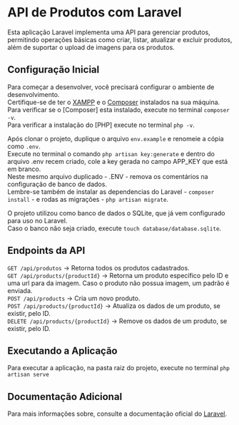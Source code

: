 # API de Produtos com Laravel

Esta aplicação Laravel implementa uma API para gerenciar produtos, permitindo operações básicas como criar, listar, atualizar e excluir produtos, além de suportar o upload de imagens para os produtos.

## Configuração Inicial

Para começar a desenvolver, você precisará configurar o ambiente de desenvolvimento.   
Certifique-se de ter o [XAMPP](https://www.apachefriends.org/pt_br/index.html) e o [Composer](https://getcomposer.org/download/) instalados na sua máquina.  
Para verificar se o [Composer] esta instalado, execute no terminal `composer -v`.  
Para verificar a instalação do [PHP] execute no terminal `php -v`.   

Após clonar o projeto, duplique o arquivo `env.example` e renomeie a cópia como `.env`.  
Execute no terminal o comando `php artisan key:generate` e dentro do arquivo .env recem criado, cole a key gerada no campo APP_KEY que está em branco.  
Neste mesmo arquivo duplicado - .ENV - remova os comentários na configuração de banco de dados.  
Lembre-se também de instalar as dependencias do Laravel - `composer install` - e rodas as migrações - `php artisan migrate`.  

O projeto utilizou como banco de dados o SQLite, que já vem configurado para uso no Laravel.  
Caso o banco não seja criado, execute `touch database/database.sqlite`.   

## Endpoints da API

`GET /api/produtos` -> Retorna todos os produtos cadastrados.  
`GET /api/products/{productId}` -> Retorna um produto específico pelo ID e uma url para da imagem. Caso o produto não possua imagem, um padrão é enviada.  
`POST /api/products` -> Cria um novo produto.  
`POST /api/products/{productId}` -> Atualiza os dados de um produto, se existir, pelo ID.  
`DELETE /api/products/{productId}` -> Remove os dados de um produto, se existir, pelo ID.  

## Executando a Aplicação

Para executar a aplicação, na pasta raiz do projeto, execute no terminal `php artisan serve`

## Documentação Adicional

Para mais informações sobre, consulte a documentação oficial do [Laravel](https://laravel.com/docs/11.x).
